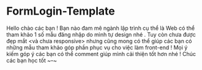 # FormLogin-Template
Hello chào các bạn ! Bạn nào đam mê ngành lập trình cụ thể là Web có thể tham khảo 1 số mẫu đăng nhập do mình tự design nhé . Tuy còn chưa được đẹp mắt <và chưa responsive> nhưng cũng mong có thể giúp các bạn có những mẫu tham khảo góp phần phục vụ cho việc làm front-end ! Mọi ý kiếm góp ý các bạn có thể comment giúp mình cải thiện tốt hơn nhé ! Chúc các bạn học tốt ~~~-~~~
